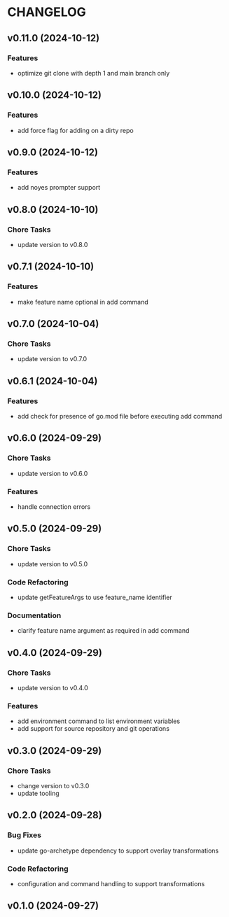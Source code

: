 # CHANGELOG


## v0.11.0 (2024-10-12)

### Features

- optimize git clone with depth 1 and main branch only


## v0.10.0 (2024-10-12)

### Features

- add force flag for adding on a dirty repo


## v0.9.0 (2024-10-12)

### Features

- add noyes prompter support


## v0.8.0 (2024-10-10)

### Chore Tasks

- update version to v0.8.0


## v0.7.1 (2024-10-10)

### Features

- make feature name optional in add command


## v0.7.0 (2024-10-04)

### Chore Tasks

- update version to v0.7.0


## v0.6.1 (2024-10-04)

### Features

- add check for presence of go.mod file before executing add command


## v0.6.0 (2024-09-29)

### Chore Tasks

- update version to v0.6.0

### Features

- handle connection errors


## v0.5.0 (2024-09-29)

### Chore Tasks

- update version to v0.5.0

### Code Refactoring

- update getFeatureArgs to use feature_name identifier

### Documentation

- clarify feature name argument as required in add command


## v0.4.0 (2024-09-29)

### Chore Tasks

- update version to v0.4.0

### Features

- add environment command to list environment variables
- add support for source repository and git operations


## v0.3.0 (2024-09-29)

### Chore Tasks

- change version to v0.3.0
- update tooling


## v0.2.0 (2024-09-28)

### Bug Fixes

- update go-archetype dependency to support overlay transformations

### Code Refactoring

- configuration and command handling to support transformations


## v0.1.0 (2024-09-27)

